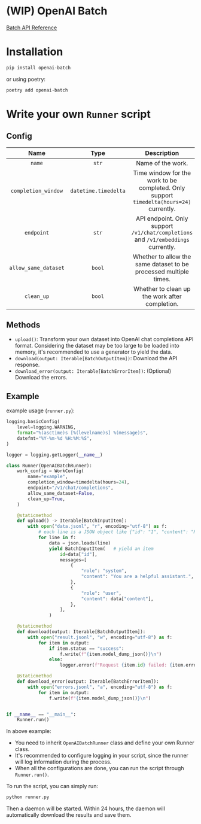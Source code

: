 # (WIP) OpenAI Batch

[Batch API Reference](https://platform.openai.com/docs/api-reference/batch)

# Installation

```sh
pip install openai-batch
```

or using poetry:

```sh
poetry add openai-batch
```

# Write your own `Runner` script

## Config

|         Name         |         Type         |                                       Description                                       |
| :------------------: | :------------------: | :-------------------------------------------------------------------------------------: |
|        `name`        |        `str`         |                                    Name of the work.                                    |
| `completion_window`  | `datetime.timedelta` | Time window for the work to be completed. Only support `timedelta(hours=24)` currently. |
|      `endpoint`      |        `str`         |    API endpoint. Only support `/v1/chat/completions` and `/v1/embeddings` currently.    |
| `allow_same_dataset` |        `bool`        |            Whether to allow the same dataset to be processed multiple times.            |
|      `clean_up`      |        `bool`        |                     Whether to clean up the work after completion.                      |

## Methods

- `upload()`: Transform your own dataset into OpenAI chat completions API format. Considering the dataset may be too large to be loaded into memory, it's recommended to use a generator to yield the data.
- `download(output: Iterable[BatchOutputItem])`: Download the API response.
- `download_error(output: Iterable[BatchErrorItem])`: (Optional) Download the errors.

## Example

example usage (`runner.py`):

```python
logging.basicConfig(
    level=logging.WARNING,
    format="%(asctime)s [%(levelname)s] %(message)s",
    datefmt="%Y-%m-%d %H:%M:%S",
)

logger = logging.getLogger(__name__)

class Runner(OpenAIBatchRunner):
    work_config = WorkConfig(
        name="example",
        completion_window=timedelta(hours=24),
        endpoint="/v1/chat/completions",
        allow_same_dataset=False,
        clean_up=True,
    )

    @staticmethod
    def upload() -> Iterable[BatchInputItem]:
        with open("data.jsonl", "r", encoding="utf-8") as f:
            # each line is a JSON object like {"id": "1", "content": "Hello!"}
            for line in f:
                data = json.loads(line)
                yield BatchInputItem(   # yield an item
                    id=data["id"],
                    messages=[
                        {
                            "role": "system",
                            "content": "You are a helpful assistant.",
                        },
                        {
                            "role": "user",
                            "content": data["content"],
                        },
                    ],
                )

    @staticmethod
    def download(output: Iterable[BatchOutputItem]):
        with open("result.jsonl", "w", encoding="utf-8") as f:
            for item in output:
                if item.status == "success":
                    f.write(f"{item.model_dump_json()}\n")
                else:
                    logger.error(f"Request {item.id} failed: {item.error}")

    @staticmethod
    def download_error(output: Iterable[BatchErrorItem]):
        with open("errors.jsonl", "a", encoding="utf-8") as f:
            for item in output:
                f.write(f"{item.model_dump_json()}\n")


if __name__ == "__main__":
    Runner.run()
```

In above example:

- You need to inherit `OpenAIBatchRunner` class and define your own Runner class.
- It's recommended to configure logging in your script, since the runner will log information during the process.
- When all the configurations are done, you can run the script through `Runner.run()`.

To run the script, you can simply run:

```sh
python runner.py
```

Then a daemon will be started. Within 24 hours, the daemon will automatically download the results and save them.

 